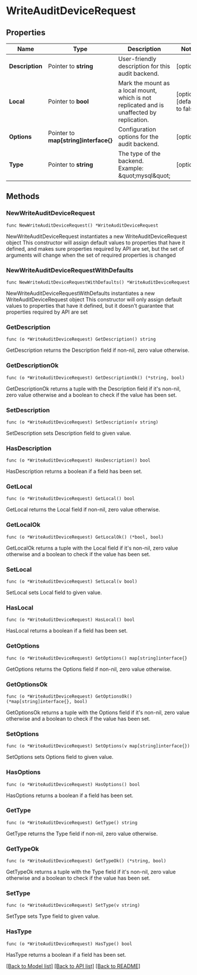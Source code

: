 # WriteAuditDeviceRequest

## Properties

Name | Type | Description | Notes
------------ | ------------- | ------------- | -------------
**Description** | Pointer to **string** | User-friendly description for this audit backend. | [optional] 
**Local** | Pointer to **bool** | Mark the mount as a local mount, which is not replicated and is unaffected by replication. | [optional] [default to false]
**Options** | Pointer to **map[string]interface{}** | Configuration options for the audit backend. | [optional] 
**Type** | Pointer to **string** | The type of the backend. Example: \&quot;mysql\&quot; | [optional] 

## Methods

### NewWriteAuditDeviceRequest

`func NewWriteAuditDeviceRequest() *WriteAuditDeviceRequest`

NewWriteAuditDeviceRequest instantiates a new WriteAuditDeviceRequest object
This constructor will assign default values to properties that have it defined,
and makes sure properties required by API are set, but the set of arguments
will change when the set of required properties is changed

### NewWriteAuditDeviceRequestWithDefaults

`func NewWriteAuditDeviceRequestWithDefaults() *WriteAuditDeviceRequest`

NewWriteAuditDeviceRequestWithDefaults instantiates a new WriteAuditDeviceRequest object
This constructor will only assign default values to properties that have it defined,
but it doesn't guarantee that properties required by API are set

### GetDescription

`func (o *WriteAuditDeviceRequest) GetDescription() string`

GetDescription returns the Description field if non-nil, zero value otherwise.

### GetDescriptionOk

`func (o *WriteAuditDeviceRequest) GetDescriptionOk() (*string, bool)`

GetDescriptionOk returns a tuple with the Description field if it's non-nil, zero value otherwise
and a boolean to check if the value has been set.

### SetDescription

`func (o *WriteAuditDeviceRequest) SetDescription(v string)`

SetDescription sets Description field to given value.

### HasDescription

`func (o *WriteAuditDeviceRequest) HasDescription() bool`

HasDescription returns a boolean if a field has been set.

### GetLocal

`func (o *WriteAuditDeviceRequest) GetLocal() bool`

GetLocal returns the Local field if non-nil, zero value otherwise.

### GetLocalOk

`func (o *WriteAuditDeviceRequest) GetLocalOk() (*bool, bool)`

GetLocalOk returns a tuple with the Local field if it's non-nil, zero value otherwise
and a boolean to check if the value has been set.

### SetLocal

`func (o *WriteAuditDeviceRequest) SetLocal(v bool)`

SetLocal sets Local field to given value.

### HasLocal

`func (o *WriteAuditDeviceRequest) HasLocal() bool`

HasLocal returns a boolean if a field has been set.

### GetOptions

`func (o *WriteAuditDeviceRequest) GetOptions() map[string]interface{}`

GetOptions returns the Options field if non-nil, zero value otherwise.

### GetOptionsOk

`func (o *WriteAuditDeviceRequest) GetOptionsOk() (*map[string]interface{}, bool)`

GetOptionsOk returns a tuple with the Options field if it's non-nil, zero value otherwise
and a boolean to check if the value has been set.

### SetOptions

`func (o *WriteAuditDeviceRequest) SetOptions(v map[string]interface{})`

SetOptions sets Options field to given value.

### HasOptions

`func (o *WriteAuditDeviceRequest) HasOptions() bool`

HasOptions returns a boolean if a field has been set.

### GetType

`func (o *WriteAuditDeviceRequest) GetType() string`

GetType returns the Type field if non-nil, zero value otherwise.

### GetTypeOk

`func (o *WriteAuditDeviceRequest) GetTypeOk() (*string, bool)`

GetTypeOk returns a tuple with the Type field if it's non-nil, zero value otherwise
and a boolean to check if the value has been set.

### SetType

`func (o *WriteAuditDeviceRequest) SetType(v string)`

SetType sets Type field to given value.

### HasType

`func (o *WriteAuditDeviceRequest) HasType() bool`

HasType returns a boolean if a field has been set.


[[Back to Model list]](../README.md#documentation-for-models) [[Back to API list]](../README.md#documentation-for-api-endpoints) [[Back to README]](../README.md)


